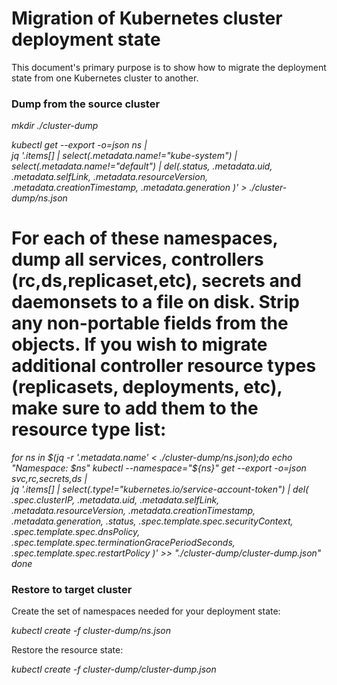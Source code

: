 # **Migration of Kubernetes cluster deployment state**


This document's primary purpose is to show how to migrate the deployment state from one Kubernetes cluster to another. 

### Dump from the source cluster

*mkdir ./cluster-dump*


*kubectl get --export -o=json ns | \
jq '.items[] |
	select(.metadata.name!="kube-system") |
	select(.metadata.name!="default") |
	del(.status,
        .metadata.uid,
        .metadata.selfLink,
        .metadata.resourceVersion,
        .metadata.creationTimestamp,
        .metadata.generation
    )' > ./cluster-dump/ns.json*
    
    
# For each of these namespaces, dump all services, controllers (rc,ds,replicaset,etc), secrets and daemonsets to a file on disk. Strip any non-portable fields from the objects. If you wish to migrate additional controller resource types (replicasets, deployments, etc), make sure to add them to the resource type list:   
    
*for ns in $(jq -r '.metadata.name' < ./cluster-dump/ns.json);do
    echo "Namespace: $ns"
    kubectl --namespace="${ns}" get --export -o=json svc,rc,secrets,ds | \
    jq '.items[] |
        select(.type!="kubernetes.io/service-account-token") |
        del(
            .spec.clusterIP,
            .metadata.uid,
            .metadata.selfLink,
            .metadata.resourceVersion,
            .metadata.creationTimestamp,
            .metadata.generation,
            .status,
            .spec.template.spec.securityContext,
            .spec.template.spec.dnsPolicy,
            .spec.template.spec.terminationGracePeriodSeconds,
            .spec.template.spec.restartPolicy
        )' >> "./cluster-dump/cluster-dump.json"
done*




### Restore to target cluster

Create the set of namespaces needed for your deployment state:

*kubectl create -f cluster-dump/ns.json*

Restore the resource state:

*kubectl create -f cluster-dump/cluster-dump.json*

